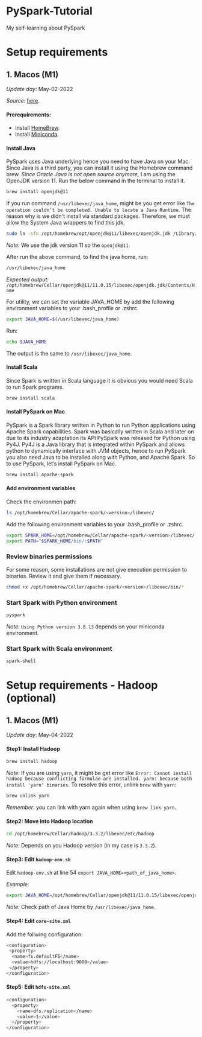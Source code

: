 # PySpark-Tutorial
My self-learning about PySpark
# Setup requirements
## 1. Macos (M1)
*Update day*: May-02-2022

*Source:* [here](https://sparkbyexamples.com/pyspark/how-to-install-pyspark-on-mac/).

#### Prerequirements:
- Install [HomeBrew](https://brew.sh).
- Install [Miniconda](https://docs.conda.io/en/latest/miniconda.html).

#### Install Java
PySpark uses Java underlying hence you need to have Java on your Mac. Since Java is a third party, you can install it using the Homebrew command brew. *Since Oracle Java is not open source anymore,* I am using the OpenJDK version 11. Run the below command in the terminal to install it.
```bash
brew install openjdk@11
```

If you run command `/usr/libexec/java_home`, might be you get error like `The operation couldn’t be completed. Unable to locate a Java Runtime`. The reason why is we didn't install via standard packages. Therefore, we must allow the System Java wrappers to find this jdk.
```bash
sudo ln -sfn /opt/homebrew/opt/openjdk@11/libexec/openjdk.jdk /Library/Java/JavaVirtualMachines/openjdk.jdk
```

*Note:* We use the jdk version 11 so the `openjdk@11`.

After run the above command, to find the java home, run:
```bash
/usr/libexec/java_home
```

*Expected output:* `/opt/homebrew/Cellar/openjdk@11/11.0.15/libexec/openjdk.jdk/Contents/Home`

For utility, we can set the variable JAVA_HOME by add the following environment variables to your .bash_profile or .zshrc.
```bash
export JAVA_HOME=$(/usr/libexec/java_home)
```

Run:
```bash
echo $JAVA_HOME
```

The output is the same to `/usr/libexec/java_home`.
#### Install Scala
Since Spark is written in Scala language it is obvious you would need Scala to run Spark programs.
```bash
brew install scala
```

#### Install PySpark on Mac
PySpark is a Spark library written in Python to run Python applications using Apache Spark capabilities. Spark was basically written in Scala and later on due to its industry adaptation its API PySpark was released for Python using Py4J. Py4J is a Java library that is integrated within PySpark and allows python to dynamically interface with JVM objects, hence to run PySpark you also need Java to be installed along with Python, and Apache Spark. So to use PySpark, let’s install PySpark on Mac.
```bash
brew install apache-spark
```

#### Add environment variables
Check the environmen path:
```bash
ls /opt/homebrew/Cellar/apache-spark/<version>/libexec/
```

Add the following environment variables to your .bash_profile or .zshrc.
```bash
export SPARK_HOME=/opt/homebrew/Cellar/apache-spark/<version>/libexec/           
export PATH="$SPARK_HOME/bin/:$PATH"
```

### Review binaries permissions
For some reason, some installations are not give execution permission to binaries. Review it and give them if necessary.
```bash
chmod +x /opt/homebrew/Cellar/apache-spark/<version>/libexec/bin/*
```
### Start Spark with Python environment
```bash
pyspark
```
*Note:* `Using Python version 3.8.13` depends on your miniconda environment. 

### Start Spark with Scala environment
```bash
spark-shell
```
# Setup requirements - Hadoop (optional)
## 1. Macos (M1)
*Update day*: May-04-2022
#### Step1: Install Hadoop
```bash
brew install hadoop
```
*Note:* If you are using `yarn`, it might be get error like `Error: Cannot install hadoop because conflicting formulae are installed. yarn: because both install 'yarn' binaries`. To resolve this error, unlink `brew` with `yarn`:
```bash
brew unlink yarn
```
*Remember*: you can link with yarn again when using `brew link yarn`.

#### Step2: Move into Hadoop location
```bash
cd /opt/homebrew/Cellar/hadoop/3.3.2/libexec/etc/hadoop
```
*Note:* Depends on you Hadoop version (in my case is `3.3.2`).

#### Step3: Edit `hadoop-env.sh`
Edit `hadoop-env.sh` at line 54 `export JAVA_HOME=<path_of_java_home>`.

*Example:*
```bash
export JAVA_HOME=/opt/homebrew/Cellar/openjdk@11/11.0.15/libexec/openjdk.jdk/Contents/Home
```
*Note:* Check path of Java Home by `/usr/libexec/java_home`.

#### Step4: Edit `core-site.xml`
Add the follwing configuration:
```bash
<configuration>
 <property>
  <name>fs.defaultFS</name>
  <value>hdfs://localhost:9000</value>
 </property>
</configuration>
```

#### Step5: Edit `hdfs-site.xml`
```bash
<configuration>
  <property>
    <name>dfs.replication</name>
    <value>1</value>
  </property>
</configuration>
```